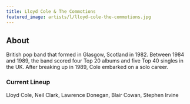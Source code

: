 ```yaml
---
title: Lloyd Cole & The Commotions
featured_image: artists/l/lloyd-cole-the-commotions.jpg
---
```

## About

British pop band that formed in Glasgow, Scotland in 1982. Between 1984 and 1989, the band scored four Top 20 albums and five Top 40 singles in the UK. After breaking up in 1989, Cole embarked on a solo career.

### Current Lineup

Lloyd Cole, Neil Clark, Lawrence Donegan, Blair Cowan, Stephen Irvine

